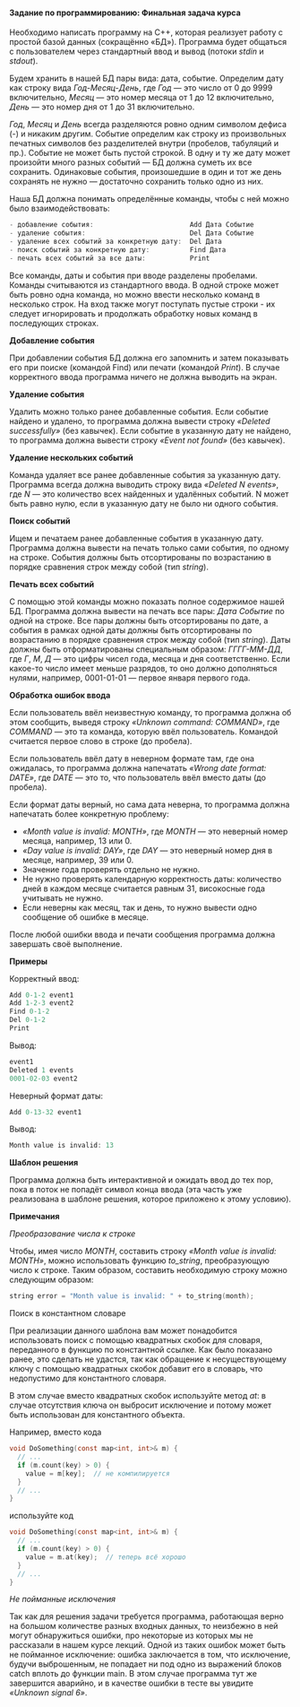 #### Задание по программированию: Финальная задача курса ####

Необходимо написать программу на С++, которая реализует работу с простой базой данных (сокращённо «БД»). Программа будет общаться с пользователем через стандартный ввод и вывод (потоки *stdin* и *stdout*).

Будем хранить в нашей БД пары вида: дата, событие. Определим дату как строку вида *Год-Месяц-День*, где *Год* — это число от 0 до 9999 включительно, *Месяц* — это номер месяца от 1 до 12 включительно, *День* — это номер дня от 1 до 31 включительно.

*Год*, *Месяц* и *День* всегда разделяются ровно одним символом дефиса (-) и никаким другим. Событие определим как строку из произвольных печатных символов без разделителей внутри (пробелов, табуляций и пр.). Событие не может быть пустой строкой. В одну и ту же дату может произойти много разных событий — БД должна суметь их все сохранить. Одинаковые события, произошедшие в один и тот же день сохранять не нужно — достаточно сохранить только одно из них.

Наша БД должна понимать определённые команды, чтобы с ней можно было взаимодействовать:
```objectivec
- добавление события:                        Add Дата Событие
- удаление события:                          Del Дата Событие
- удаление всех событий за конкретную дату:  Del Дата
- поиск событий за конкретную дату:          Find Дата
- печать всех событий за все даты:           Print
```
Все команды, даты и события при вводе разделены пробелами. Команды считываются из стандартного ввода. В одной строке может быть ровно одна команда, но можно ввести несколько команд в несколько строк. На вход также могут поступать пустые строки - их следует игнорировать и продолжать обработку новых команд в последующих строках.

**Добавление события**

При добавлении события БД должна его запомнить и затем показывать его при поиске (командой Find) или печати (командой *Print*). В случае корректного ввода программа ничего не должна выводить на экран.

**Удаление события**

Удалить можно только ранее добавленные события. Если событие найдено и удалено, то программа должна вывести строку *«Deleted successfully»* (без кавычек). Если событие в указанную дату не найдено, то программа должна вывести строку *«Event not found»* (без кавычек).

**Удаление нескольких событий**

Команда удаляет все ранее добавленные события за указанную дату. Программа всегда должна выводить строку вида *«Deleted N events»*, где *N* — это количество всех найденных и удалённых событий. N может быть равно нулю, если в указанную дату не было ни одного события.

**Поиск событий**

Ищем и печатаем ранее добавленные события в указанную дату. Программа должна вывести на печать только сами события, по одному на строке. События должны быть отсортированы по возрастанию в порядке сравнения строк между собой (тип *string*).

**Печать всех событий**

С помощью этой команды можно показать полное содержимое нашей БД. Программа должна вывести на печать все пары: *Дата Событие* по одной на строке. Все пары должны быть отсортированы по дате, а события в рамках одной даты должны быть отсортированы по возрастанию в порядке сравнения строк между собой (тип *string*). Даты должны быть отформатированы специальным образом: *ГГГГ-ММ-ДД*, где *Г*, *М*, *Д* — это цифры чисел года, месяца и дня соответственно. Если какое-то число имеет меньше разрядов, то оно должно дополняться нулями, например, 0001-01-01 — первое января первого года.

**Обработка ошибок ввода**

Если пользователь ввёл неизвестную команду, то программа должна об этом сообщить, выведя строку *«Unknown command: COMMAND»*, где *COMMAND* — это та команда, которую ввёл пользователь. Командой считается первое слово в строке (до пробела).

Если пользователь ввёл дату в неверном формате там, где она ожидалась, то программа должна напечатать *«Wrong date format: DATE»*, где *DATE* — это то, что пользователь ввёл вместо даты (до пробела).

Если формат даты верный, но сама дата неверна, то программа должна напечатать более конкретную проблему:

* *«Month value is invalid: MONTH»*, где *MONTH* — это неверный номер месяца, например, 13 или 0.
* *«Day value is invalid: DAY»*, где *DAY* — это неверный номер дня в месяце, например, 39 или 0.
* Значение года проверять отдельно не нужно.
* Не нужно проверять календарную корректность даты: количество дней в каждом месяце считается равным 31, високосные года учитывать не нужно.
* Если неверны как месяц, так и день, то нужно вывести одно сообщение об ошибке в месяце.

После любой ошибки ввода и печати сообщения программа должна завершать своё выполнение.

**Примеры**

Корректный ввод:
```objectivec
Add 0-1-2 event1
Add 1-2-3 event2
Find 0-1-2
Del 0-1-2
Print
```
Вывод:
```objectivec
event1
Deleted 1 events
0001-02-03 event2
```
Неверный формат даты:
```objectivec
Add 0-13-32 event1
```
Вывод:
```objectivec
Month value is invalid: 13
```

**Шаблон решения**

Программа должна быть интерактивной и ожидать ввод до тех пор, пока в поток не попадёт символ конца ввода (эта часть уже реализована в шаблоне решения, которое приложено к этому условию).

**Примечания**

*Преобразование числа к строке*

Чтобы, имея число *MONTH*, составить строку *«Month value is invalid: MONTH»*, можно использовать функцию *to_string*, преобразующую число к строке. Таким образом, составить необходимую строку можно следующим образом:
```objectivec
string error = "Month value is invalid: " + to_string(month);
```
Поиск в константном словаре

При реализации данного шаблона вам может понадобится использовать поиск с помощью квадратных скобок для словаря, переданного в функцию по константной ссылке. Как было показано ранее, это сделать не удастся, так как обращение к несуществующему ключу с помощью квадратных скобок добавит его в словарь, что недопустимо для константного словаря.

В этом случае вместо квадратных скобок используйте метод *at*: в случае отсутствия ключа он выбросит исключение и потому может быть использован для константного объекта.

Например, вместо кода
```objectivec
void DoSomething(const map<int, int>& m) {
  // ...
  if (m.count(key) > 0) {
    value = m[key];  // не компилируется
  }
  // ...
}
```
используйте код
```objectivec
void DoSomething(const map<int, int>& m) {
  // ...
  if (m.count(key) > 0) {
    value = m.at(key);  // теперь всё хорошо
  }
  // ...
}
```

*Не пойманные исключения*

Так как для решения задачи требуется программа, работающая верно на большом количестве разных входных данных, то неизбежно в ней могут обнаружиться ошибки, про некоторые из которых мы не рассказали в нашем курсе лекций. Одной из таких ошибок может быть не пойманное исключение: ошибка заключается в том, что исключение, будучи выброшенным, не попадает ни под одно из выражений блоков catch вплоть до функции main. В этом случае программа тут же завершится аварийно, и в качестве ошибки в тесте вы увидите *«Unknown signal 6»*.

